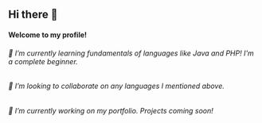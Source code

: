 ## Hi there 👋
#### Welcome to my profile!
###### 🌱 I’m currently learning fundamentals of languages like Java and PHP! I'm a complete beginner.
###### 👯 I’m looking to collaborate on any languages I mentioned above.
###### 🔭 I’m currently working on my portfolio. Projects coming soon!


<!--
**kleinborre/kleinborre** is a ✨ _special_ ✨ repository because its `README.md` (this file) appears on your GitHub profile.

Here are some ideas to get you started:

- 🔭 I’m currently working on ...
- 🌱 I’m currently learning ...
- 👯 I’m looking to collaborate on ...
- 🤔 I’m looking for help with ...
- 💬 Ask me about ...
- 📫 How to reach me: ...
- 😄 Pronouns: ...
- ⚡ Fun fact: ...
-->
